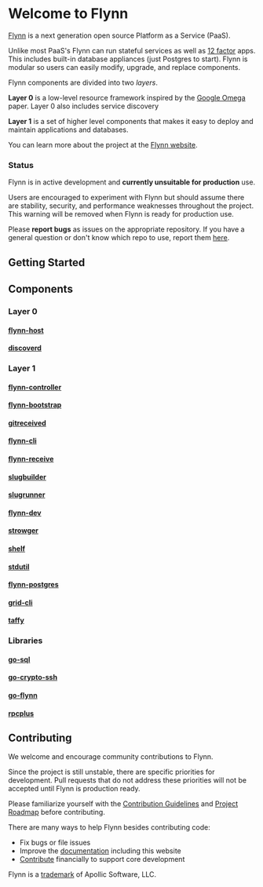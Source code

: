 # Welcome to Flynn

[Flynn](https://flynn.io) is a next generation open source Platform as a Service (PaaS).

Unlike most PaaS's Flynn can run stateful services as well as [12 factor](http://12factor.net/) apps. This includes built-in database appliances (just Postgres to start). Flynn is modular so users can easily modify, upgrade, and replace components.

Flynn components are divided into two _layers_. 

**Layer 0** is a low-level resource framework inspired by the [Google Omega](http://eurosys2013.tudos.org/wp-content/uploads/2013/paper/Schwarzkopf.pdf) paper. Layer 0 also includes service discovery

**Layer 1** is a set of higher level components that makes it easy to deploy and maintain applications and databases.

You can learn more about the project at the [Flynn website](https://flynn.io).

### Status

Flynn is in active development and **currently unsuitable for production** use. 

Users are encouraged to experiment with Flynn but should assume there are stability, security, and performance weaknesses throughout the project. This warning will be removed when Flynn is ready for production use.

Please **report bugs** as issues on the appropriate repository. If you have a general question or don't know which repo to use, report them [here](https://github.com/flynn/flynn/issues).

## Getting Started


## Components

### Layer 0

#### [flynn-host](https://github.com/flynn/flynn-host)

#### [discoverd](https://github.com/flynn/discoverd)

### Layer 1

#### [flynn-controller](https://github.com/flynn/flynn-controller)

#### [flynn-bootstrap](https://github.com/flynn/flynn-bootstrap)

#### [gitreceived](https://github.com/flynn/gitreceived)

#### [flynn-cli](https://github.com/flynn/flynn-cli)

#### [flynn-receive](https://github.com/flynn/flynn-receive)

#### [slugbuilder](https://github.com/flynn/slugbuilder)

#### [slugrunner](https://github.com/flynn/slugrunner)

#### [flynn-dev](https://github.com/flynn/flynn-dev)

#### [strowger](https://github.com/flynn/strowger)

#### [shelf](https://github.com/flynn/shelf)

#### [stdutil](https://github.com/flynn/stdutil)

#### [flynn-postgres](https://github.com/flynn/flynn-postgres)

#### [grid-cli](https://github.com/flynn/grid-cli)

#### [taffy](https://github.com/flynn/taffy)

### Libraries

#### [go-sql](https://github.com/flynn/gosql)

#### [go-crypto-ssh](https://github.com/flynn/go-crypto-ssh)

#### [go-flynn](https://github.com/flynn/go-flynn)

#### [rpcplus](https://github.com/flynn/rpcplus)

## Contributing

We welcome and encourage community contributions to Flynn.

Since the project is still unstable, there are specific priorities for development. Pull requests that do not address these priorities will not be accepted until Flynn is production ready.

Please familiarize yourself with the [Contribution Guidelines](https://flynn.io/docs/contributing) and [Project Roadmap](https://flynn.io/docs/roadmap) before contributing.

There are many ways to help Flynn besides contributing code:

 - Fix bugs or file issues
 - Improve the [documentation](https://github.com/flynn/flynn.io) including this website
 - [Contribute](https://flynn.io/#sponsor) financially to support core development

Flynn is a [trademark](https://flynn.io/docs/trademark-guidelines) of Apollic Software, LLC.
